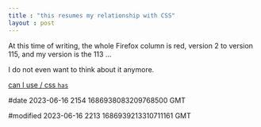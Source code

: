 ```yaml
---
title : "this resumes my relationship with CSS"
layout : post
---
```


At this time of writing, the whole Firefox column is red, version 2 to version 115, and my version is the 113 ...

I do not even want to think about it anymore.

[can I use / css `has`](https://caniuse.com/css-has)

#date 2023-06-16 2154 1686938083209768500 GMT

#modified 2023-06-16 2213 1686939213310711161 GMT
